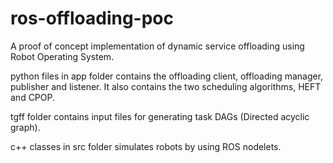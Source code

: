 # ros-offloading-poc
A proof of concept implementation of dynamic service offloading using Robot Operating System.

python files in app folder contains the offloading client, offloading manager, publisher and listener. It also contains the two scheduling algorithms, HEFT and CPOP.

tgff folder contains input files for generating task DAGs (Directed acyclic graph).

c++ classes in src folder simulates robots by using ROS nodelets.